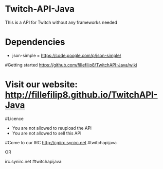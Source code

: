 # Twitch-API-Java
This is a API for Twitch without any frameworks needed


# Dependencies
* json-simple = https://code.google.com/p/json-simple/


#Getting started
https://github.com/fillefilip8/TwitchAPI-Java/wiki

# Visit our website: http://fillefilip8.github.io/TwitchAPI-Java


#Licence
* You are not allowed to reupload the API
* You are not allowed to sell this API


#Come to our IRC
http://cgiirc.synirc.net #twitchapijava

OR

irc.synirc.net #twitchapijava
